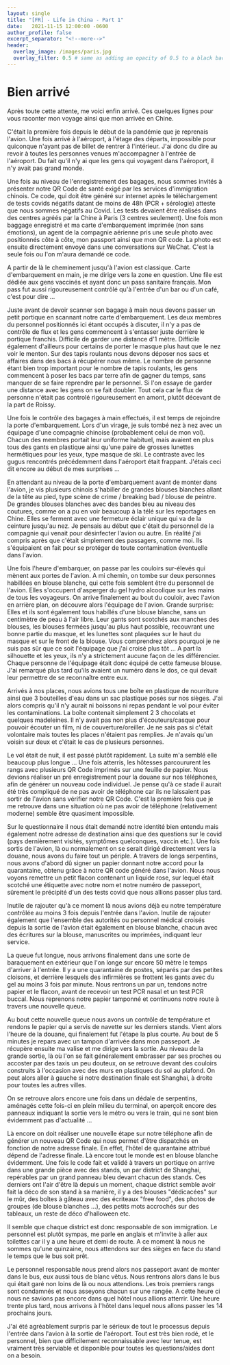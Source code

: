 ```yaml
---
layout: single
title: "[FR] - Life in China - Part 1"
date:   2021-11-15 12:00:00 -0600
author_profile: false
excerpt_separator: "<!--more-->"
header:
  overlay_image: /images/paris.jpg
  overlay_filter: 0.5 # same as adding an opacity of 0.5 to a black background
---
```


# Bien arrivé

<!--more-->

Après toute cette attente, me voici enfin arrivé. Ces quelques lignes pour vous raconter mon voyage ainsi que mon arrivée en Chine.

C'était la première fois depuis le début de la pandémie que je reprenais l'avion. Une fois arrivé à l'aéroport, à l'étage des départs, impossible pour quiconque n'ayant pas de billet de rentrer à l'intérieur. J'ai donc du dire au revoir à toutes les personnes venues m'accompagner à l'entrée de l'aéroport. Du fait qu'il n'y ai que les gens qui voyagent dans l'aéroport, il n'y avait pas grand monde.

Une fois au niveau de l'enregistrement des bagages, nous sommes invités à présenter notre QR Code de santé exigé par les services d'immigration chinois. Ce code, qui doit être généré sur internet après le téléchargement de tests covids négatifs datant de moins de 48h (PCR + sérologie) atteste que nous sommes négatifs au Covid. Les tests devaient être réalisés dans des centres agréés par la Chine à Paris (3 centres seulement). Une fois mon baggage enregistré et ma carte d'embarquement imprimée (non sans émotions), un agent de la compagnie aérienne pris une seule photo avec positionnés côte à côte, mon passport ainsi que mon QR code. La photo est ensuite directement envoyé dans une conversations sur WeChat. C'est la seule fois ou l'on m'aura demandé ce code.

A partir de là le cheminement jusqu'à l'avion est classique. Carte d'embarquement en main, je me dirige vers la zone en question. Une file est dédiée aux gens vaccinés et ayant donc un pass sanitaire français. Mon pass fut aussi rigoureusement contrôlé qu'à l'entrée d'un bar ou d'un café, c'est pour dire ...

Juste avant de devoir scanner son bagage à main nous devons passer un petit portique en scannant notre carte d'embarquement. Les deux membres du personnel positionnés ici étant occupés à discuter, il n'y a pas de contrôle de flux et les gens commencent à s'entasser juste derrière le portique franchis. Difficile de garder une distance d'1 mètre. Difficile également d'ailleurs pour certains de porter le masque plus haut que le nez voir le menton.
Sur des tapis roulants nous devons déposer nos sacs et affaires dans des bacs à récupérer nous même. Le nombre de personne étant bien trop important pour le nombre de tapis roulants, les gens commencent à poser les bacs par terre afin de gagner du temps, sans manquer de se faire reprendre par le personnel.
Si l'on essaye de garder une distance avec les gens on se fait doubler. Tout cela car le flux de personne n'était pas controlé rigoureusement en amont, plutôt décevant de la part de Roissy.

Une fois le contrôle des bagages à main effectués, il est temps de rejoindre la porte d'embarquement. Lors d'un virage, je suis tombé nez à nez avec un équipage d'une compagnie chinoise (probablement celui de mon vol). Chacun des membres portait leur uniforme habituel, mais avaient en plus tous des gants en plastique ainsi qu'une paire de grosses lunettes hermétiques pour les yeux, type masque de ski. Le contraste avec les gugus rencontrés précédemment dans l'aéroport était frappant. J'étais ceci dit encore au début de mes surprises ...

En attendant au niveau de la porte d'embarquement avant de monter dans l'avion, je vis plusieurs chinois s'habiller de grandes blouses blanches allant de la tête au pied, type scène de crime / breaking bad / blouse de peintre. De grandes blouses blanches avec des bandes bleu au niveau des coutures, comme on a pu en voir beaucoup à la télé sur les reportages en Chine. Elles se ferment avec une fermeture éclair unique qui va de la ceinture jusqu'au nez.
Je pensais au début que c'était du personnel de la compagnie qui venait pour désinfecter l'avion ou autre. En réalité j'ai compris après que c'était simplement des passagers, comme moi. Ils s'équipaient en fait pour se protéger de toute contamination éventuelle dans l'avion.

Une fois l'heure d'embarquer, on passe par les couloirs sur-élevés qui mènent aux portes de l'avion. A mi chemin, on tombe sur deux personnes habillées en blouse blanche, qui cette fois semblent être du personnel de l'avion. Elles s'occupent d'asperger du gel hydro alcoolique sur les mains de tous les voyageurs. On arrive finalement au bout du couloir, avec l'avion en arrière plan, on découvre alors l'équipage de l'avion. Grande surprise: Elles et ils sont également tous habillés d'une blouse blanche, sans un centimètre de peau à l'air libre.
Leur gants sont scotchés aux manches des blouses, les blouses fermées jusqu'au plus haut possible, recouvrant une bonne partie du masque, et les lunettes sont plaquées sur le haut du masque et sur le front de la blouse. Vous comprendrez alors pourquoi je ne suis pas sûr que ce soit l'équipage que j'ai croisé plus tôt ... A part la silhouette et les yeux, ils n'y a strictement aucune façon de les différencier. Chaque personne de l'équipage était donc équipé de cette fameuse blouse. J'ai remarqué plus tard qu'ils avaient un numéro dans le dos, ce qui devait leur permettre de se reconnaître entre eux.

Arrivés à nos places, nous avions tous une boîte en plastique de nourriture ainsi que 3 bouteilles d'eau dans un sac plastique posés sur nos sièges. J'ai alors compris qu'il n'y aurait ni boissons ni repas pendant le vol pour éviter les contaminations. La boîte contenait simplement 2 3 chocolats et quelques madeleines. Il n'y avait pas non plus d'écouteurs/casque pour pouvoir écouter un film, ni de couverture/oreiller. Je ne sais pas si c'était volontaire mais toutes les places n'étaient pas remplies. Je n'avais qu'un voisin sur deux et c'était le cas de plusieurs personnes.

Le vol était de nuit, il est passé plutôt rapidement. La suite m'a semblé elle beaucoup plus longue ... Une fois atterris, les hôtesses parcoururent les rangs avec plusieurs QR Code imprimés sur une feuille de papier. Nous devions réaliser un pré enregistrement pour la douane sur nos téléphones, afin de générer un nouveau code individuel. Je pense qu'à ce stade il aurait été très compliqué de ne pas avoir de téléphone car ils ne laissaient pas sortir de l'avion sans vérifier notre QR Code. C'est la première fois que je me retrouve dans une situation où ne pas avoir de téléphone (relativement moderne) semble être quasiment impossible.

Sur le questionnaire il nous était demandé notre identité bien entendu mais également notre adresse de destination ainsi que des questions sur le covid (pays dernièrement visités, symptômes quelconques, vaccin etc.). Une fois sortis de l'avion, là ou normalement on se serait dirigé directement vers la douane, nous avons du faire tout un périple.
A travers de longs serpentins, nous avons d'abord dû signer un papier donnant notre accord pour la quarantaine, obtenu grâce à notre QR code généré dans l'avion. Nous nous voyons remettre un petit flacon contenant un liquide rose, sur lequel était scotché une étiquette avec notre nom et notre numéro de passeport, sûrement le précipité d'un des tests covid que nous allions passer plus tard.

Inutile de rajouter qu'à ce moment là nous avions déjà eu notre température contrôlée au moins 3 fois depuis l'entrée dans l'avion. Inutile de rajouter également que l'ensemble des autorités ou personnel médical croisés depuis la sortie de l'avion était également en blouse blanche, chacun avec des écritures sur la blouse, manuscrites ou imprimées, indiquant leur service.

La queue fut longue, nous arrivons finalement dans une sorte de baraquement en extérieur que l'on longe sur encore 50 mètre le temps d'arriver à l'entrée. Il y a une quarantaine de postes, séparés par des petites cloisons, et derrière lesquels des infirmières se frottent les gants avec du gel au moins 3 fois par minute. Nous rentrons un par un, tendons notre papier et le flacon, avant de recevoir un test PCR nasal et un test PCR buccal. Nous reprenons notre papier tamponné et continuons notre route à travers une nouvelle queue.

Au bout cette nouvelle queue nous avons un contrôle de température et rendons le papier qui a servis de navette sur les derniers stands. Vient alors l'heure de la douane, qui finalement fut l'étape la plus courte. Au bout de 5 minutes je repars avec un tampon d'arrivée dans mon passeport.
Je récupère ensuite ma valise et me dirige vers la sortie.
Au niveau de la grande sortie, là où l'on se fait généralement embrasser par ses proches ou accoster par des taxis un peu douteux, on se retrouve devant des couloirs construits à l'occasion avec des murs en plastiques du sol au plafond. On peut alors aller à gauche si notre destination finale est Shanghai, à droite pour toutes les autres villes.

On se retrouve alors encore une fois dans un dédale de serpentins, aménagés cette fois-ci en plein milieu du terminal, on aperçoit encore des panneaux indiquant la sortie vers le métro ou vers le train, qui ne sont bien évidemment pas d'actualité ...

Là encore on doit réaliser une nouvelle étape sur notre téléphone afin de générer un nouveau QR Code qui nous permet d'être dispatchés en fonction de notre adresse finale. En effet, l'hôtel de quarantaine attribué dépend de l'adresse finale. Là encore tout le monde est en blouse blanche évidemment.
Une fois le code fait et validé à travers un portique on arrive dans une grande pièce avec des stands, un par district de Shanghai, repérables par un grand panneau bleu devant chacun des stands. Ces derniers ont l'air d'être là depuis un moment, chaque district semble avoir fait la déco de son stand à sa manière, il y a des blouses "dédicacées" sur le mûr, des boîtes à gâteau avec des écriteaux "free food", des photos de groupes (de blouse blanches ...), des petits mots accrochés sur des tableaux, un reste de déco d'halloween etc.

Il semble que chaque district est donc responsable de son immigration. Le personnel est plutôt sympas, me parle en anglais et m'invite à aller aux toilettes car il y a une heure et demi de route. A ce moment là nous ne sommes qu'une quinzaine, nous attendons sur des sièges en face du stand le temps que le bus soit prêt.

Le personnel responsable nous prend alors nos passeport avant de monter dans le bus, eux aussi tous de blanc vêtus. Nous rentrons alors dans le bus qui était garé non loins de là ou nous attendions. Les trois premiers rangs sont condamnés et nous asseyons chacun sur une rangée.
A cette heure ci nous ne savions pas encore dans quel hôtel nous allions atterrir. Une heure trente plus tard, nous arrivons à l'hôtel dans lequel nous allons passer les 14 prochains jours.

J'ai été agréablement surpris par le sérieux de tout le processus depuis l'entrée dans l'avion à la sortie de l'aéroport. Tout est très bien rodé, et le personnel, bien que difficilement reconnaissable avec leur tenue, est vraiment très serviable et disponible pour toutes les questions/aides dont on a besoin. 
